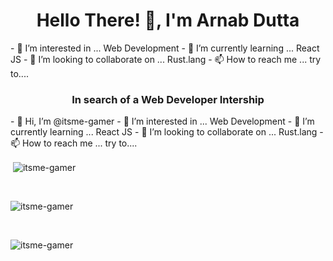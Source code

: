 <h1 align="center">Hello There! 👋, I'm Arnab Dutta</h1>
- 👀 I’m interested in ... Web Development
- 🌱 I’m currently learning ... React JS
- 💞️ I’m looking to collaborate on ... Rust.lang
- 📫 How to reach me ... try to....


<h3 align="center">In search of a Web Developer Intership</h3>
- 👋 Hi, I’m @itsme-gamer
- 👀 I’m interested in ... Web Development
- 🌱 I’m currently learning ... React JS
- 💞️ I’m looking to collaborate on ... Rust.lang
- 📫 How to reach me ... try to....


<br>
<p>&nbsp;<img align="center" src="https://github-readme-stats.vercel.app/api?username=itsme-gamer&show_icons=true&theme=dark" alt="itsme-gamer" /></p>
<br>
<p><img align="center" src="https://github-readme-stats.vercel.app/api/top-langs?username=itsme-gamer&show_icons=true&locale=en&theme=dark" alt="itsme-gamer" /></p>

<br>
<p><img align="center" src="https://github-readme-streak-stats.herokuapp.com/?user=itsme-gamer&theme=dark" alt="itsme-gamer" /></p>
<br>
